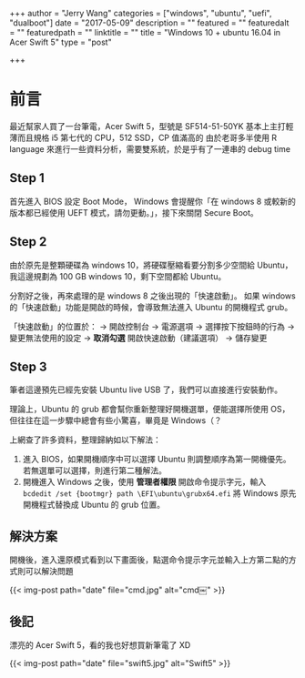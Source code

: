 +++
author = "Jerry Wang"
categories = ["windows", "ubuntu", "uefi", "dualboot"]
date = "2017-05-09"
description = ""
featured = ""
featuredalt = ""
featuredpath = ""
linktitle = ""
title = "Windows 10 + ubuntu 16.04 in Acer Swift 5"
type = "post"

+++


# 前言

最近幫家人買了一台筆電，Acer Swift 5，型號是 SF514-51-50YK 基本上主打輕薄而且規格 i5 第七代的 CPU，512 SSD，CP 值滿高的
由於老哥多半使用 R language 來進行一些資料分析，需要雙系統，於是乎有了一連串的 debug time

## Step 1

首先進入 BIOS 設定 Boot Mode， Windows 會提醒你「在 windows 8 或較新的版本都已經使用 UEFT 模式，請勿更動。」，接下來關閉 Secure Boot。

## Step 2

由於原先是整顆硬碟為 windows 10，將硬碟壓縮看要分割多少空間給 Ubuntu，我這邊規劃為 100 GB windows 10，剩下空間都給 Ubuntu。

分割好之後，再來處理的是 windows 8 之後出現的「快速啟動」。
如果 windows 的「快速啟動」功能是開啟的時候，會導致無法進入 Ubuntu 的開機程式 grub。

「快速啟動」的位置於：
-> 開啟控制台
-> 電源選項
-> 選擇按下按鈕時的行為
-> 變更無法使用的設定
-> **取消勾選** 開啟快速啟動（建議選項）
-> 儲存變更

## Step 3

筆者這邊預先已經先安裝 Ubuntu live USB 了，我們可以直接進行安裝動作。

理論上，Ubuntu 的 grub 都會幫你重新整理好開機選單，便能選擇所使用 OS，但往往在這一步驟中總會有些小驚喜，畢竟是 Windows（？

上網查了許多資料，整理歸納如以下解法：

1. 進入 BIOS，如果開機順序中可以選擇 Ubuntu 則調整順序為第一開機優先。若無選單可以選擇，則進行第二種解法。
2. 開機進入 Windows 之後，使用 **管理者權限** 開啟命令提示字元，輸入 `bcdedit /set {bootmgr} path \EFI\ubuntu\grubx64.efi` 將 Windows 原先開機程式替換成 Ubuntu 的 grub 位置。

## 解決方案

開機後，進入還原模式看到以下畫面後，點選命令提示字元並輸入上方第二點的方式則可以解決問題

{{< img-post path="date" file="cmd.jpg" alt="cmd￼"  >}}

## 後記

漂亮的 Acer Swift 5，看的我也好想買新筆電了 XD

{{< img-post path="date" file="swift5.jpg" alt="Swift5"  >}}